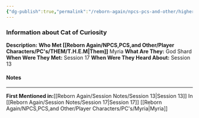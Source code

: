 ```yaml
---
{"dg-publish":true,"permalink":"/reborn-again/npcs-pcs-and-other/higher-powers/shards-of-the-grey/cat-of-curiosity/"}
---
```


### Information about Cat of Curiosity 
**Description:** 
**Who Met [[Reborn Again/NPCS,PCS,and Other/Player Characters/PC's/THEM/T.H.E.M\|Them]]** Myria
**What Are They:** God Shard
**When Were They Met:** Session 17
**When Were They Heard About:** Session 13

#### Notes
---


**First Mentioned in:**[[Reborn Again/Session Notes/Session 13\|Session 13]]
In [[Reborn Again/Session Notes/Session 17\|Session 17]]
[[Reborn Again/NPCS,PCS,and Other/Player Characters/PC's/Myria\|Myria]]
